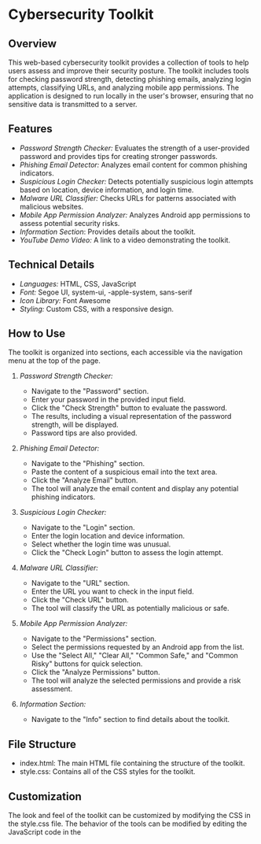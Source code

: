 # Cybersecurity Toolkit

## Overview

This web-based cybersecurity toolkit provides a collection of tools to help users assess and improve their security posture.  The toolkit includes tools for checking password strength, detecting phishing emails, analyzing login attempts, classifying URLs, and analyzing mobile app permissions.  The application is designed to run locally in the user's browser, ensuring that no sensitive data is transmitted to a server.

## Features

* *Password Strength Checker:* Evaluates the strength of a user-provided password and provides tips for creating stronger passwords.
* *Phishing Email Detector:* Analyzes email content for common phishing indicators.
* *Suspicious Login Checker:* Detects potentially suspicious login attempts based on location, device information, and login time.
* *Malware URL Classifier:* Checks URLs for patterns associated with malicious websites.
* *Mobile App Permission Analyzer:* Analyzes Android app permissions to assess potential security risks.
* *Information Section*: Provides details about the toolkit.
* *YouTube Demo Video:* A link to a video demonstrating the toolkit.

## Technical Details

* *Languages:* HTML, CSS, JavaScript
* *Font:* Segoe UI, system-ui, -apple-system, sans-serif
* *Icon Library:* Font Awesome
* *Styling:* Custom CSS, with a responsive design.

## How to Use

The toolkit is organized into sections, each accessible via the navigation menu at the top of the page.

1.  *Password Strength Checker:*

    * Navigate to the "Password" section.
    * Enter your password in the provided input field.
    * Click the "Check Strength" button to evaluate the password.
    * The results, including a visual representation of the password strength, will be displayed.
    * Password tips are also provided.
2.  *Phishing Email Detector:*

    * Navigate to the "Phishing" section.
    * Paste the content of a suspicious email into the text area.
    * Click the "Analyze Email" button.
    * The tool will analyze the email content and display any potential phishing indicators.
3.  *Suspicious Login Checker:*

    * Navigate to the "Login" section.
    * Enter the login location and device information.
    * Select whether the login time was unusual.
    * Click the "Check Login" button to assess the login attempt.
4.  *Malware URL Classifier:*

    * Navigate to the "URL" section.
    * Enter the URL you want to check in the input field.
    * Click the "Check URL" button.
    * The tool will classify the URL as potentially malicious or safe.
5.  *Mobile App Permission Analyzer:*

    * Navigate to the "Permissions" section.
    * Select the permissions requested by an Android app from the list.
    * Use the "Select All," "Clear All," "Common Safe," and "Common Risky" buttons for quick selection.
    * Click the "Analyze Permissions" button.
    * The tool will analyze the selected permissions and provide a risk assessment.
6.  *Information Section:*

    * Navigate to the "Info" section to find details about the toolkit.

## File Structure

* index.html: The main HTML file containing the structure of the toolkit.
* style.css: Contains all of the CSS styles for the toolkit.

## Customization

The look and feel of the toolkit can be customized by modifying the CSS in the style.css file. The behavior of the tools can be modified by editing the JavaScript code in the <script> section of the index.html file.

## YouTube Demo Video

* [Demo Video](https://youtube.com/watch?v=KTs5GYfVRq0&feature=shared) (Replace with the actual link)
